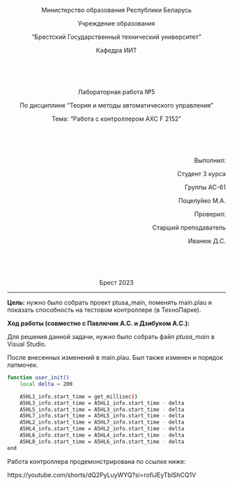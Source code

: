 <p align="center"> Министерство образования Республики Беларусь</p>
<p align="center">Учреждение образования</p>
<p align="center">“Брестский Государственный технический университет”</p>
<p align="center">Кафедра ИИТ</p>
<br><br><br>
<p align="center">Лабораторная работа №5</p>
<p align="center">По дисциплине “Теория и методы автоматического управления”</p>
<p align="center">Тема: “Работа с контроллером AXC F 2152”</p>
<br><br><br>
<p align="right">Выполнил:</p>
<p align="right">Студент 3 курса</p>
<p align="right">Группы АС-61</p>
<p align="right">Поцелуйко М.А.</p>
<p align="right">Проверил:</p>
<p align="right">Старший преподаватель</p>
<p align="right">Иванюк Д.С.</p>
<br><br><br>
<p align="center">Брест 2023</p>

---

<p> <strong>Цель:</strong> нужно было собрать проeкт ptusa_main, поменять main.plau и показать способность на тестовом контроллере (в ТехноПарке).</p>

<p> <strong>Ход работы (совместно с Павлючик А.С. и Дзибуком А.С.):</strong> </p>
<p>Для решения данной задачи, нужно было собрать файл <em>ptusa_main</em> в Visual Studio.</p>

<p>После внесенных изменений в main.plau. Был также изменен и порядок лапмочек.</p>

``` bash
function user_init()
    local delta = 200

    A5HL1_info.start_time = get_millisec()
    A5HL3_info.start_time = A5HL1_info.start_time - delta
    A5HL5_info.start_time = A5HL3_info.start_time - delta
    A5HL7_info.start_time = A5HL5_info.start_time - delta
    A5HL2_info.start_time = A5HL7_info.start_time - delta
    A5HL4_info.start_time = A5HL2_info.start_time - delta
    A5HL6_info.start_time = A5HL4_info.start_time - delta
    A5HL8_info.start_time = A5HL6_info.start_time - delta
end
```

<p>Работа контроллера продемонстрирована по ссылке ниже:</p>

<p>https://youtube.com/shorts/dQ2PyLuyWYQ?si=rofiJEyTblShCQ1V</p>

